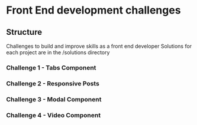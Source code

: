 # Front End development challenges

## Structure

Challenges to build and improve skills as a front end developer
Solutions for each project are in the /solutions directory

### Challenge 1 - Tabs Component

### Challenge 2 - Responsive Posts

### Challenge 3 - Modal Component

### Challenge 4 - Video Component

